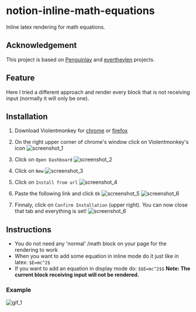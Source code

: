 # notion-inline-math-equations
Inline latex rendering for math equations.
## Acknowledgement
This project is based on [Penguinlay](https://github.com/Penguinlay/notion-inline-latex) and [evertheylen](https://github.com/evertheylen/notion-inline-math) projects.
## Feature
Here I tried a different approach and render every block that is not receiving input (normally it will only be one).
## Installation
1. Download Violentmonkey for [chrome](https://chrome.google.com/webstore/detail/violentmonkey/jinjaccalgkegednnccohejagnlnfdag) or [firefox](https://addons.mozilla.org/en-US/firefox/addon/violentmonkey/)

2. On the right upper corner of chrome's window click on Violentmonkey's icon
![screenshot_1](https://raw.githubusercontent.com/ghosw/notion-inline-math-equations/master/images/Screenshot%202020-01-08%20at%2015.55.46.png)

3. Click on ```Open Dashboard```
![screenshot_2](https://raw.githubusercontent.com/ghosw/notion-inline-math-equations/master/images/Screenshot%202020-01-08%20at%2015.56.18.png)

4. Click on ```New```
![screenshot_3](https://raw.githubusercontent.com/ghosw/notion-inline-math-equations/master/images/Screenshot%202020-01-08%20at%2015.56.43.png)

5. Click on ```Install from url```
![screenshot_4](https://raw.githubusercontent.com/ghosw/notion-inline-math-equations/master/images/Screenshot%202020-01-08%20at%2015.57.16.png)

6. Paste the following link and click ```Ok```
![screenshot_5](https://raw.githubusercontent.com/ghosw/notion-inline-math-equations/master/images/Screenshot%202020-01-08%20at%2015.59.31.png)
![screenshot_6](https://raw.githubusercontent.com/ghosw/notion-inline-math-equations/master/images/Screenshot%202020-01-08%20at%2016.00.24.png)

7. Finnaly, click on ```Confirm Installation``` (upper right). You can now close that tab and everything is set!
![screenshot_6](https://raw.githubusercontent.com/ghosw/notion-inline-math-equations/master/images/Screenshot%202020-01-08%20at%2016.35.34.png)
## Instructions
* You do not need any 'normal' /math block on your page for the rendering to work
* When you want to add some equation in inline mode do it just like in latex: ```$E=mc^2$```
* If you want to add an equation in display mode do: ```$$E=mc^2$$```
**Note: The current block receiving input will not be rendered.**
### Example
![gif_1](https://raw.githubusercontent.com/ghosw/notion-inline-math-equations/master/images/example.gif)
